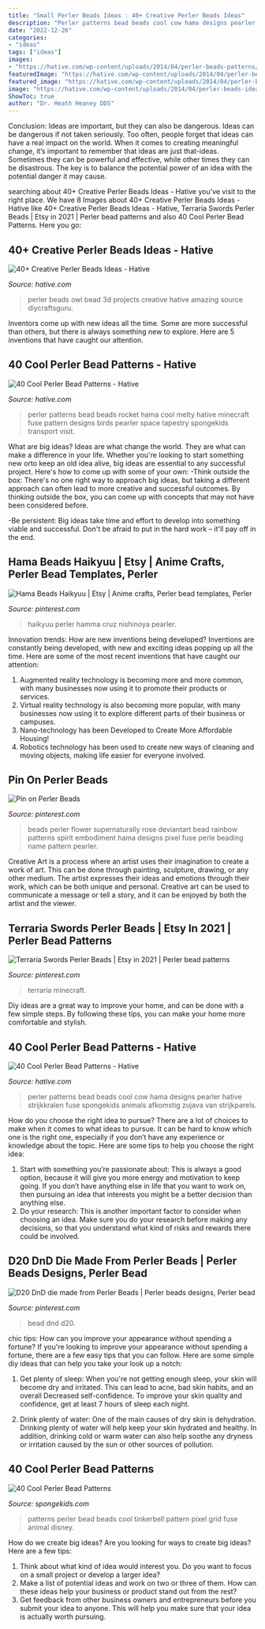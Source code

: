 ```yaml
---
title: "Small Perler Beads Ideas : 40+ Creative Perler Beads Ideas"
description: "Perler patterns bead beads cool cow hama designs pearler hative strijkkralen fuse spongekids animals afkomstig zujava van strijkparels"
date: "2022-12-26"
categories:
- "ideas"
tags: ["ideas"]
images:
- "https://hative.com/wp-content/uploads/2014/04/perler-beads-patterns/38-rocket-beads-patterns.gif"
featuredImage: "https://hative.com/wp-content/uploads/2014/04/perler-beads-patterns/38-rocket-beads-patterns.gif"
featured_image: "https://hative.com/wp-content/uploads/2014/04/perler-beads-ideas/31-owl-perler-beads.jpg"
image: "https://hative.com/wp-content/uploads/2014/04/perler-beads-ideas/31-owl-perler-beads.jpg"
ShowToc: true
author: "Dr. Heath Heaney DDS"
---
```



Conclusion: Ideas are important, but they can also be dangerous.
Ideas can be dangerous if not taken seriously. Too often, people forget that ideas can have a real impact on the world. When it comes to creating meaningful change, it’s important to remember that ideas are just that-ideas. Sometimes they can be powerful and effective, while other times they can be disastrous. The key is to balance the potential power of an idea with the potential danger it may cause.

	

		
searching about 40+ Creative Perler Beads Ideas - Hative you've visit to the right place. We have 8 Images about 40+ Creative Perler Beads Ideas - Hative like 40+ Creative Perler Beads Ideas - Hative, Terraria Swords Perler Beads | Etsy in 2021 | Perler bead patterns and also 40 Cool Perler Bead Patterns. Here you go:
		
    
## 40+ Creative Perler Beads Ideas - Hative

<img loading=lazy src="https://hative.com/wp-content/uploads/2014/04/perler-beads-ideas/31-owl-perler-beads.jpg" onerror="this.onerror=null;this.src='https://tse1.mm.bing.net/th?id=OIP.U3Mtwd-ryfCBJqXOcNyC7AHaJK&amp;pid=15.1';" alt="40+ Creative Perler Beads Ideas - Hative">

_Source: hative.com_

>perler beads owl bead 3d projects creative hative amazing source diycraftsguru. 

	

Inventors come up with new ideas all the time. Some are more successful than others, but there is always something new to explore. Here are 5 inventions that have caught our attention.

    
## 40 Cool Perler Bead Patterns - Hative

<img loading=lazy src="https://hative.com/wp-content/uploads/2014/04/perler-beads-patterns/38-rocket-beads-patterns.gif" onerror="this.onerror=null;this.src='https://tse3.mm.bing.net/th?id=OIP.D33tAlwlbEdxptgm7WqpLgHaG8&amp;pid=15.1';" alt="40 Cool Perler Bead Patterns - Hative">

_Source: hative.com_

>perler patterns bead beads rocket hama cool melty hative minecraft fuse pattern designs birds pearler space tapestry spongekids transport visit. 

	

What are big ideas?
Ideas are what change the world. They are what can make a difference in your life. Whether you're looking to start something new orto keep an old idea alive, big ideas are essential to any successful project. Here's how to come up with some of your own: 
-Think outside the box: There's no one right way to approach big ideas, but taking a different approach can often lead to more creative and successful outcomes. By thinking outside the box, you can come up with concepts that may not have been considered before. 

-Be persistent: Big ideas take time and effort to develop into something viable and successful. Don't be afraid to put in the hard work – it'll pay off in the end.

    
## Hama Beads Haikyuu | Etsy | Anime Crafts, Perler Bead Templates, Perler

<img loading=lazy src="https://i.pinimg.com/736x/86/67/7c/86677c8c4b9f90e316024d1dd23ca148.jpg" onerror="this.onerror=null;this.src='https://tse3.mm.bing.net/th?id=OIP.B6bGkgVQphnSWqZTCT_HZQHaHa&amp;pid=15.1';" alt="Hama Beads Haikyuu | Etsy | Anime crafts, Perler bead templates, Perler">

_Source: pinterest.com_

>haikyuu perler hamma cruz nishinoya pearler. 

	

Innovation trends: How are new inventions being developed?
Inventions are constantly being developed, with new and exciting ideas popping up all the time. Here are some of the most recent inventions that have caught our attention:
1. Augmented reality technology is becoming more and more common, with many businesses now using it to promote their products or services.
2. Virtual reality technology is also becoming more popular, with many businesses now using it to explore different parts of their business or campuses.
3. Nano-technology has been Developed to Create More Affordable Housing!
4. Robotics technology has been used to create new ways of cleaning and moving objects, making life easier for everyone involved.

    
## Pin On Perler Beads

<img loading=lazy src="https://i.pinimg.com/736x/72/23/42/722342967b9ba7073066b5524ddca7d8--perler-flowers-flower-perler-beads.jpg" onerror="this.onerror=null;this.src='https://tse3.mm.bing.net/th?id=OIP.kezW0Hpozov6_lwXHmN51QHaNJ&amp;pid=15.1';" alt="Pin on Perler Beads">

_Source: pinterest.com_

>beads perler flower supernaturally rose deviantart bead rainbow patterns spirit embodiment hama designs pixel fuse perle beading name pattern pearler. 

	

Creative Art is a process where an artist uses their imagination to create a work of art. This can be done through painting, sculpture, drawing, or any other medium. The artist expresses their ideas and emotions through their work, which can be both unique and personal. Creative art can be used to communicate a message or tell a story, and it can be enjoyed by both the artist and the viewer.

    
## Terraria Swords Perler Beads | Etsy In 2021 | Perler Bead Patterns

<img loading=lazy src="https://i.pinimg.com/736x/b6/1f/fe/b61ffe139cd17c789a531beb68d2e2de.jpg" onerror="this.onerror=null;this.src='https://tse4.mm.bing.net/th?id=OIP.sMB6KnUKEyCMrzErotP9EwHaFj&amp;pid=15.1';" alt="Terraria Swords Perler Beads | Etsy in 2021 | Perler bead patterns">

_Source: pinterest.com_

>terraria minecraft. 

	

Diy ideas are a great way to improve your home, and can be done with a few simple steps. By following these tips, you can make your home more comfortable and stylish.

    
## 40 Cool Perler Bead Patterns - Hative

<img loading=lazy src="https://hative.com/wp-content/uploads/2014/04/perler-beads-patterns/16-cow-perler-beads-patterns.jpg" onerror="this.onerror=null;this.src='https://tse1.mm.bing.net/th?id=OIP.uKb1to1Ir25mTBxvCTetWAHaFL&amp;pid=15.1';" alt="40 Cool Perler Bead Patterns - Hative">

_Source: hative.com_

>perler patterns bead beads cool cow hama designs pearler hative strijkkralen fuse spongekids animals afkomstig zujava van strijkparels. 

	

How do you choose the right idea to pursue?
There are a lot of choices to make when it comes to what ideas to pursue. It can be hard to know which one is the right one, especially if you don’t have any experience or knowledge about the topic. Here are some tips to help you choose the right idea: 
1. Start with something you’re passionate about: This is always a good option, because it will give you more energy and motivation to keep going. If you don’t have anything else in life that you want to work on, then pursuing an idea that interests you might be a better decision than anything else. 
2. Do your research: This is another important factor to consider when choosing an idea. Make sure you do your research before making any decisions, so that you understand what kind of risks and rewards there could be involved. 

    
## D20 DnD Die Made From Perler Beads | Perler Beads Designs, Perler Bead

<img loading=lazy src="https://i.pinimg.com/736x/21/53/60/215360d800a86535510c7d3721ac2fe5.jpg" onerror="this.onerror=null;this.src='https://tse3.mm.bing.net/th?id=OIP.rCxOovwMDugUPr2S2S8LNgHaHa&amp;pid=15.1';" alt="D20 DnD die made from Perler Beads | Perler beads designs, Perler bead">

_Source: pinterest.com_

>bead dnd d20. 

	

chic tips: How can you improve your appearance without spending a fortune?
If you're looking to improve your appearance without spending a fortune, there are a few easy tips that you can follow. Here are some simple diy ideas that can help you take your look up a notch:
1. Get plenty of sleep: When you're not getting enough sleep, your skin will become dry and irritated. This can lead to acne, bad skin habits, and an overall Decreased self-confidence. To improve your skin quality and confidence, get at least 7 hours of sleep each night.

2. Drink plenty of water: One of the main causes of dry skin is dehydration. Drinking plenty of water will help keep your skin hydrated and healthy. In addition, drinking cold or warm water can also help soothe any dryness or irritation caused by the sun or other sources of pollution.


    
## 40 Cool Perler Bead Patterns

<img loading=lazy src="http://spongekids.com/wp-content/uploads/2014/04/perler-beads-patterns/10-tinkerbell-beads-patterns.png" onerror="this.onerror=null;this.src='https://tse1.mm.bing.net/th?id=OIP.RB8z-Jue6QNhVR5iUph2lAHaHt&amp;pid=15.1';" alt="40 Cool Perler Bead Patterns">

_Source: spongekids.com_

>patterns perler bead beads cool tinkerbell pattern pixel grid fuse animal disney. 

	

How do we create big ideas?
Are you looking for ways to create big ideas? Here are a few tips:
1. Think about what kind of idea would interest you. Do you want to focus on a small project or develop a larger idea?
2. Make a list of potential ideas and work on two or three of them. How can these ideas help your business or product stand out from the rest?
3. Get feedback from other business owners and entrepreneurs before you submit your idea to anyone. This will help you make sure that your idea is actually worth pursuing.

